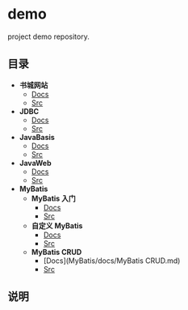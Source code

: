 # demo

project demo repository.

## 目录

* **书城网站**
  * [Docs](book/docs/README.md)
  * [Src](book/src/book)
* **JDBC**
  * [Docs](jdbc/README.md)
  * [Src](jdbc/src/code)
* **JavaBasis**
  * [Docs](JavaBasis/README.md)
  * [Src](JavaBasis/src/code)
* **JavaWeb**
  * [Docs](JavaBasis/note)
  * [Src](JavaBasis/src)
* **MyBatis**
  * **MyBatis 入门**
    * [Docs](MyBatis/docs/MyBatis入门.md)
    * [Src](MyBatis/src/mybatisBase)
  * **自定义 MyBatis**
    * [Docs](MyBatis/docs/自定义MyBatis.md)
    * [Src](MyBatis/src/customMyBatis)
  * **MyBatis CRUD**
    * [Docs](MyBatis/docs/MyBatis CRUD.md)
    * [Src](MyBatis/src/MyBatisCRUD)

## 说明
